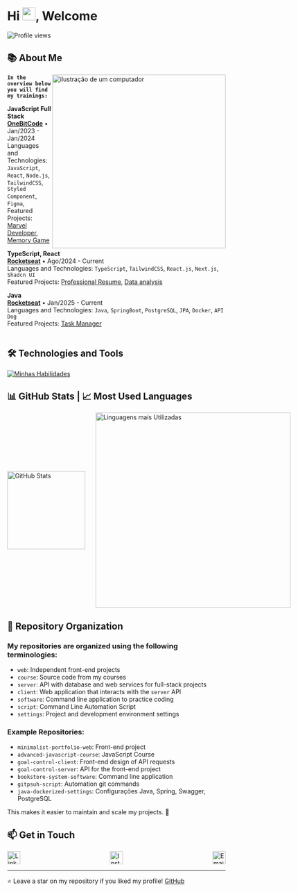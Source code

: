 <!--
<img align="right" height="460em" src="https://raw.githubusercontent.com/gist/Cardosofiles/28069204261546871709030521f32c1c/raw/4d285bd847ba2a4c35443b927987ee9ad54f070d/svg-profile.svg" />
-->

<h1 align="left" margin-top="2em">Hi <img src="https://raw.githubusercontent.com/kaueMarques/kaueMarques/master/hi.gif" height="30px">, Welcome</h1>
<p align="left"> <img src="https://komarev.com/ghpvc/?username=Cardosofiles&color=yellow" alt="Profile views" /> </p>

## 📚 About Me

<!--
- <img src="https://cdn.jsdelivr.net/gh/devicons/devicon/icons/javascript/javascript-original.svg" alt="JavaScript" width="20" height="20" align="center" /> Studying Full Stack JavaScript at OneBitCode
- <img src="https://cdn.jsdelivr.net/gh/devicons/devicon/icons/postgresql/postgresql-original.svg" alt="SQL" width="20" height="20" align="center" /> Studying SQL and databases at OneBitCode
- <img src="https://cdn.jsdelivr.net/gh/devicons/devicon/icons/react/react-original.svg" alt="ReactJS" width="24" height="24" align="center"/> Studying ReactJS at Rocketseat
- <img src="https://cdn.jsdelivr.net/gh/devicons/devicon/icons/nodejs/nodejs-original.svg" alt="Node.js" width="24" height="24" align="center"/> Studying Node.js at Rocketseat
- <img src="https://cdn.jsdelivr.net/gh/devicons/devicon/icons/java/java-original.svg" alt="Java" width="24" height="24" align="center"/> Studying Java at Rocketseat
- UI/UX Modern
-->

<!-- <img align="center" src="https://raw.githubusercontent.com/gist/Cardosofiles/26d425ca45d7ab1408e0add182146bdc/raw/af2b8a499a8b9923152a857b2ddb6e6b4133aafb/githubcard.svg" /> -->

<img src="https://raw.githubusercontent.com/MicaelliMedeiros/micaellimedeiros/master/image/computer-illustration.png" alt="ilustração de um computador" min-width="400px" max-width="400px" width="400px" align="right">

<!-- [<img align="left" height="94px" width="94px" alt="OneBitCode" src="https://comunidade.onebitcode.com/assets/logo-dark-lg-07e31f7f.png"/>](https://comunidade.onebitcode.com/feed) -->

**`In the overview below you will find my trainings:`**

**JavaScript Full Stack** \
[**OneBitCode**](https://onebitcode.com/javascript) • Jan/2023 - Jan/2024 \
Languages ​​and Technologies: `JavaScript`, `React`, `Node.js`, `TailwindCSS`, `Styled Component`, `Figma`,\
Featured Projects: [Marvel Developer](https://marvel-community-client.vercel.app/), [Memory Game](<https://memorygamecardosofiles.netlify.app/)>)
<br/>

<!-- [<img align="left" height="94px" width="94px" alt="Rocketseat" src="https://yt3.ggpht.com/ytc/AKedOLQkXnYChXAHOeBQLzwhk1_BHYgUXs6ITQOakoeNoQ=s900-c-k-c0x00ffffff-no-rj"/>](https://rocketseat.com.br/) -->

**TypeScript, React** \
[**Rocketseat**](https://rocketseat.com.br/) • Ago/2024 - Current \
Languages ​​and Technologies: `TypeScript`, `TailwindCSS`, `React.js`, `Next.js`, `Shadcn UI`\
Featured Projects: [Professional Resume](https://cardosofiles.dev/), [Data analysis](https://finance-analysis-client.vercel.app/)
<br/>

<!-- [<img align="left" height="94px" width="94px" alt="Nubank" src="https://nubank.com.br/images/nu-icon.png?v=2"/>](https://nubank.com.br/) -->

**Java** \
[**Rocketseat**](https://rocketseat.com.br/) • Jan/2025 - Current \
Languages ​​and Technologies: `Java`, `SpringBoot`, `PostgreSQL`, `JPA`, `Docker`, `API Dog` \
Featured Projects: [Task Manager](https://github.com/Cardosofiles/task-manager-server)
<br/>
<br/>

<!-- <p align="left">
  I'm a Systems Analysis and Development student with a passion for technology and software development. I'm working on my path to becoming a Senior Full Stack Developer, focused on modern, scalable, and secure applications. I'm currently studying hard to master the Java ecosystem with Spring Boot on the backend and React + Next.js with TypeScript on the frontend. I'm also very interested in cybersecurity.
</p> -->

<!-- <p align="left">
  🦄 Linguagens: **Coloque as linguagens que você desenvolve.**
</p>

<p align="left">
  💼 Ferramentas: **Coloque as suas ferramentas de trabalho.**
</p>

<p align="left">
  💌 Aqui vai uma mensagem para entrar em contato com você: ⤵️
</p> -->

## 🛠 Technologies and Tools

<!--
![HTML](https://img.shields.io/badge/-HTML-05122A?style=flat&logo=html5)&nbsp;
![CSS](https://img.shields.io/badge/-CSS-05122A?style=flat&logo=css3&logoColor=1572B6)&nbsp;
![JavaScript](https://img.shields.io/badge/-JavaScript-05122A?style=flat&logo=javascript)&nbsp;
![TypeScript](https://img.shields.io/badge/-TypeScript-05122A?style=flat&logo=typescript)&nbsp;
![React](https://img.shields.io/badge/-React-05122A?style=flat&logo=react)&nbsp;
![Zustand](https://img.shields.io/badge/-Zustand-05122A?style=flat&logo=zustand&logoColor=FFFFFF)&nbsp;
![Next.js](https://img.shields.io/badge/-Next.js-05122A?style=flat&logo=next.js)&nbsp;
![Tailwind CSS](https://img.shields.io/badge/-Tailwind%20CSS-05122A?style=flat&logo=tailwind-css)&nbsp;
![Styled Components](https://img.shields.io/badge/-Styled%20Components-05122A?style=flat&logo=styled-components)&nbsp;
![Node.js](https://img.shields.io/badge/-Node.js-05122A?style=flat&logo=node.js)&nbsp;
![MongoDB](https://img.shields.io/badge/-MongoDB-05122A?style=flat&logo=mongodb)&nbsp;
![SQLite](https://img.shields.io/badge/-SQLite-05122A?style=flat&logo=sqlite)&nbsp;
![PostgreSQL](https://img.shields.io/badge/-PostgreSQL-05122A?style=flat&logo=postgresql)&nbsp;
![Prisma](https://img.shields.io/badge/-Prisma-05122A?style=flat&logo=prisma)&nbsp;
![Drizzle](https://img.shields.io/badge/-Drizzle-05122A?style=flat&logo=drizzle-orm)&nbsp;
![Git](https://img.shields.io/badge/-Git-05122A?style=flat&logo=git)&nbsp;
![GitHub](https://img.shields.io/badge/-GitHub-05122A?style=flat&logo=github)&nbsp;
![Figma](https://img.shields.io/badge/-Figma-05122A?style=flat&logo=figma)&nbsp;
![Docker](https://img.shields.io/badge/-Docker-05122A?style=flat&logo=docker)&nbsp;
![Vitest](https://img.shields.io/badge/-Vitest-05122A?style=flat&logo=vitest)&nbsp;
![Cypress](https://img.shields.io/badge/-Cypress-05122A?style=flat&logo=cypress)&nbsp;
![Java](https://img.shields.io/badge/-Java-05122A?style=flat&logo=openjdk)&nbsp;
![Spring Boot](https://img.shields.io/badge/-Spring_Boot-05122A?style=flat&logo=springboot)&nbsp;
-->

[![Minhas Habilidades](https://skillicons.dev/icons?i=tailwind,materialui,js,ts,java,spring,maven,nextjs,react,redux,nodejs,bun,prisma,express,mongodb,mysql,postgres,cypress,vitest,git,github,gitlab,postman,docker,idea,vscode,figma,linux,windows&theme=light)](https://skillicons.dev#gh-dark-mode-only)

<!--
![Shadcn UI](https://img.shields.io/badge/-Shadcn%20UI-05122A?style=flat&logo=shadcn-ui)&nbsp;
![Radix UI](https://img.shields.io/badge/-Radix%20UI-05122A?style=flat&logo=radix-ui)&nbsp;
![Visual Studio Code](https://img.shields.io/badge/-Visual%20Studio%20Code-05122A?style=flat&logo=visual-studio-code&logoColor=007ACC)&nbsp;
![ChatGPT](https://img.shields.io/badge/-ChatGPT-05122A?style=flat&logo=openai)&nbsp;
![Acenternity UI](https://img.shields.io/badge/-Acenternity%20UI-05122A?style=flat&logo=ui-design)&nbsp;
![IntelliJ IDEA](https://img.shields.io/badge/-IntelliJ%20IDEA-05122A?style=flat&logo=intellij-idea&logoColor=FF6C37)&nbsp;
-->

<!--

## 🧰 Pacote Office
![Word](https://img.shields.io/badge/-Microsoft%20Word-05122A?style=flat&logo=microsoft-word)&nbsp;
![Excel](https://img.shields.io/badge/-Microsoft%20Excel-05122A?style=flat&logo=microsoft-excel)&nbsp;
![PowerPoint](https://img.shields.io/badge/-Microsoft%20PowerPoint-05122A?style=flat&logo=microsoft-powerpoint)&nbsp;


## 🌟 Soft Skills

- Adaptabilidade                - Flexibilidade
- Cascata (método ágil)          - Gestão de Tempo
- Comunicação Eficaz             - Paciência
- Eficiência                    - Persuasão
- Empatia                       - Raciocínio Lógico
- Rapidez                       - Resiliência
- Scrum (método ágil)            - Trabalho em equipe

-->

## 📊 GitHub Stats | 📈 Most Used Languages

<div style="display: flex; flex-direction: row; align-items: center; gap: 1.5rem">
  <img height="180em" src="https://github-readme-stats.vercel.app/api?username=cardosofiles&show_icons=true&theme=radical&card_width=400&hide_title=true" alt="GitHub Stats">
  <img height="450em" src="https://github-readme-stats.vercel.app/api/top-langs/?username=cardosofiles&layout=compact&theme=radical&card_width=420" alt="Linguagens mais Utilizadas">
</div>

## 📁 Repository Organization

### My repositories are organized using the following terminologies:

- `web`: Independent front-end projects
- `course`: Source code from my courses
- `server`: API with database and web services for full-stack projects
- `client`: Web application that interacts with the `server` API
- `software`: Command line application to practice coding
- `script`: Command Line Automation Script
- `settings`: Project and development environment settings

### Example Repositories:

- `minimalist-portfolio-web`: Front-end project
- `advanced-javascript-course`: JavaScript Course
- `goal-control-client`: Front-end design of API requests
- `goal-control-server`: API for the front-end project
- `bookstore-system-software`: Command line application
- `gitpsuh-script`: Automation git commands
- `java-dockerized-settings`: Configurações Java, Spring, Swagger, PostgreSQL

This makes it easier to maintain and scale my projects. 🚀

## 📫 Get in Touch

<div style="display: flex; flex-direction: row; align-items: center; gap: 20px; justify-content: space-between;">

  <a href="https://www.linkedin.com/in/joão-batista-2b0442268" target="_blank">
      <img src="https://cdn.jsdelivr.net/gh/devicons/devicon/icons/linkedin/linkedin-original.svg" alt="LinkedIn" width="30" height="30"/>
  </a>
  
  <a href="https://www.instagram.com/joaobaatissta/" target="_blank">
      <img src="https://upload.wikimedia.org/wikipedia/commons/thumb/e/e7/Instagram_logo_2016.svg/2048px-Instagram_logo_2016.svg.png" alt="Instagram" width="30" height="30"/>
  </a>
  
  <a href="mailto:cardosofiles@outlook.com" target="_blank">
      <img src="https://cdn.worldvectorlogo.com/logos/outlook-icon.svg" alt="Email" width="30" height="30"/>
  </a>

</div>

---

⭐️ Leave a star on my repository if you liked my profile! [GitHub](https://github.com/Cardosofiles?tab=repositories)
